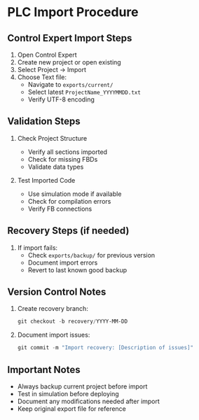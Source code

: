 # PLC Import Procedure

## Control Expert Import Steps
1. Open Control Expert
2. Create new project or open existing
3. Select Project → Import
4. Choose Text file:
   - Navigate to `exports/current/`
   - Select latest `ProjectName_YYYYMMDD.txt`
   - Verify UTF-8 encoding

## Validation Steps
1. Check Project Structure
   - Verify all sections imported
   - Check for missing FBDs
   - Validate data types

2. Test Imported Code
   - Use simulation mode if available
   - Check for compilation errors
   - Verify FB connections

## Recovery Steps (if needed)
1. If import fails:
   - Check `exports/backup/` for previous version
   - Document import errors
   - Revert to last known good backup

## Version Control Notes
1. Create recovery branch:
   ```powershell
   git checkout -b recovery/YYYY-MM-DD
   ```
2. Document import issues:
   ```powershell
   git commit -m "Import recovery: [Description of issues]"
   ```

## Important Notes
- Always backup current project before import
- Test in simulation before deploying
- Document any modifications needed after import
- Keep original export file for reference